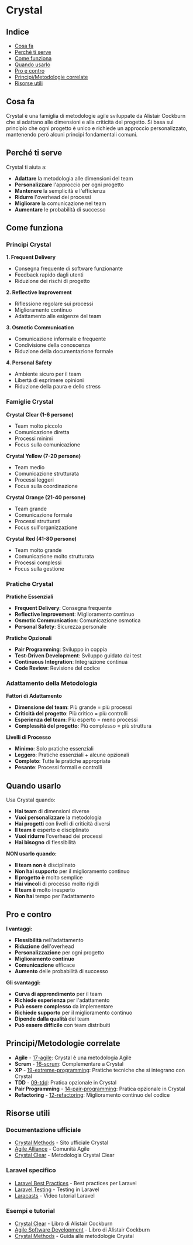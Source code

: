 # Crystal

## Indice
- [Cosa fa](#cosa-fa)
- [Perché ti serve](#perché-ti-serve)
- [Come funziona](#come-funziona)
- [Quando usarlo](#quando-usarlo)
- [Pro e contro](#pro-e-contro)
- [Principi/Metodologie correlate](#principi-metodologie-correlate)
- [Risorse utili](#risorse-utili)

## Cosa fa

Crystal è una famiglia di metodologie agile sviluppate da Alistair Cockburn che si adattano alle dimensioni e alla criticità del progetto. Si basa sul principio che ogni progetto è unico e richiede un approccio personalizzato, mantenendo però alcuni principi fondamentali comuni.

## Perché ti serve

Crystal ti aiuta a:
- **Adattare** la metodologia alle dimensioni del team
- **Personalizzare** l'approccio per ogni progetto
- **Mantenere** la semplicità e l'efficienza
- **Ridurre** l'overhead dei processi
- **Migliorare** la comunicazione nel team
- **Aumentare** le probabilità di successo

## Come funziona

### Principi Crystal

**1. Frequent Delivery**
- Consegna frequente di software funzionante
- Feedback rapido dagli utenti
- Riduzione dei rischi di progetto

**2. Reflective Improvement**
- Riflessione regolare sui processi
- Miglioramento continuo
- Adattamento alle esigenze del team

**3. Osmotic Communication**
- Comunicazione informale e frequente
- Condivisione della conoscenza
- Riduzione della documentazione formale

**4. Personal Safety**
- Ambiente sicuro per il team
- Libertà di esprimere opinioni
- Riduzione della paura e dello stress

### Famiglie Crystal

**Crystal Clear (1-6 persone)**
- Team molto piccolo
- Comunicazione diretta
- Processi minimi
- Focus sulla comunicazione

**Crystal Yellow (7-20 persone)**
- Team medio
- Comunicazione strutturata
- Processi leggeri
- Focus sulla coordinazione

**Crystal Orange (21-40 persone)**
- Team grande
- Comunicazione formale
- Processi strutturati
- Focus sull'organizzazione

**Crystal Red (41-80 persone)**
- Team molto grande
- Comunicazione molto strutturata
- Processi complessi
- Focus sulla gestione

### Pratiche Crystal

**Pratiche Essenziali**
- **Frequent Delivery**: Consegna frequente
- **Reflective Improvement**: Miglioramento continuo
- **Osmotic Communication**: Comunicazione osmotica
- **Personal Safety**: Sicurezza personale

**Pratiche Opzionali**
- **Pair Programming**: Sviluppo in coppia
- **Test-Driven Development**: Sviluppo guidato dai test
- **Continuous Integration**: Integrazione continua
- **Code Review**: Revisione del codice

### Adattamento della Metodologia

**Fattori di Adattamento**
- **Dimensione del team**: Più grande = più processi
- **Criticità del progetto**: Più critico = più controlli
- **Esperienza del team**: Più esperto = meno processi
- **Complessità del progetto**: Più complesso = più struttura

**Livelli di Processo**
- **Minimo**: Solo pratiche essenziali
- **Leggero**: Pratiche essenziali + alcune opzionali
- **Completo**: Tutte le pratiche appropriate
- **Pesante**: Processi formali e controlli

## Quando usarlo

Usa Crystal quando:
- **Hai team** di dimensioni diverse
- **Vuoi personalizzare** la metodologia
- **Hai progetti** con livelli di criticità diversi
- **Il team è** esperto e disciplinato
- **Vuoi ridurre** l'overhead dei processi
- **Hai bisogno** di flessibilità

**NON usarlo quando:**
- **Il team non è** disciplinato
- **Non hai supporto** per il miglioramento continuo
- **Il progetto è** molto semplice
- **Hai vincoli** di processo molto rigidi
- **Il team è** molto inesperto
- **Non hai** tempo per l'adattamento

## Pro e contro

**I vantaggi:**
- **Flessibilità** nell'adattamento
- **Riduzione** dell'overhead
- **Personalizzazione** per ogni progetto
- **Miglioramento continuo**
- **Comunicazione** efficace
- **Aumento** delle probabilità di successo

**Gli svantaggi:**
- **Curva di apprendimento** per il team
- **Richiede esperienza** per l'adattamento
- **Può essere complesso** da implementare
- **Richiede supporto** per il miglioramento continuo
- **Dipende dalla qualità** del team
- **Può essere difficile** con team distribuiti

## Principi/Metodologie correlate

- **Agile** - [17-agile](./17-agile/agile.md): Crystal è una metodologia Agile
- **Scrum** - [16-scrum](./16-scrum/scrum.md): Complementare a Crystal
- **XP** - [19-extreme-programming](./19-extreme-programming/extreme-programming.md): Pratiche tecniche che si integrano con Crystal
- **TDD** - [09-tdd](./09-tdd/tdd.md): Pratica opzionale in Crystal
- **Pair Programming** - [14-pair-programming](./14-pair-programming/pair-programming.md): Pratica opzionale in Crystal
- **Refactoring** - [12-refactoring](./12-refactoring/refactoring.md): Miglioramento continuo del codice

## Risorse utili

### Documentazione ufficiale
- [Crystal Methods](http://alistair.cockburn.us/Crystal+methodologies) - Sito ufficiale Crystal
- [Agile Alliance](https://www.agilealliance.org/) - Comunità Agile
- [Crystal Clear](http://alistair.cockburn.us/Crystal+Clear) - Metodologia Crystal Clear

### Laravel specifico
- [Laravel Best Practices](https://github.com/alexeymezenin/laravel-best-practices) - Best practices per Laravel
- [Laravel Testing](https://laravel.com/docs/testing) - Testing in Laravel
- [Laracasts](https://laracasts.com/) - Video tutorial Laravel

### Esempi e tutorial
- [Crystal Clear](https://www.amazon.com/Crystal-Clear-Human-Powered-Methodology-Small/dp/0201699478) - Libro di Alistair Cockburn
- [Agile Software Development](https://www.amazon.com/Agile-Software-Development-Coopertive-Game/dp/0201699699) - Libro di Alistair Cockburn
- [Crystal Methods](http://alistair.cockburn.us/Crystal+methodologies) - Guida alle metodologie Crystal
